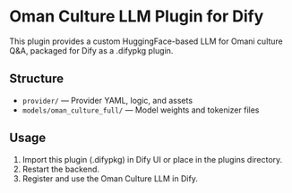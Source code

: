 # Oman Culture LLM Plugin for Dify

This plugin provides a custom HuggingFace-based LLM for Omani culture Q&A, packaged for Dify as a .difypkg plugin.

## Structure
- `provider/` — Provider YAML, logic, and assets
- `models/oman_culture_full/` — Model weights and tokenizer files

## Usage
1. Import this plugin (.difypkg) in Dify UI or place in the plugins directory.
2. Restart the backend.
3. Register and use the Oman Culture LLM in Dify.
